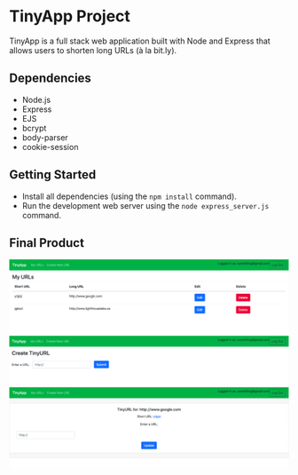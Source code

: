 # TinyApp Project

TinyApp is a full stack web application built with Node and Express that allows users to shorten long URLs (à la bit.ly).


## Dependencies

- Node.js
- Express
- EJS
- bcrypt
- body-parser
- cookie-session

## Getting Started

- Install all dependencies (using the `npm install` command).
- Run the development web server using the `node express_server.js` command.

## Final Product

!["Screenshot of URLs page"](https://github.com/alisonhussey/tinyapp/blob/master/docs/urls-page.png)
!["Screenshot of new URLS page"](https://github.com/alisonhussey/tinyapp/blob/master/docs/urls_new.png)
!["Screenshot of URLS show page"](https://github.com/alisonhussey/tinyapp/blob/master/docs/urls_show.png)